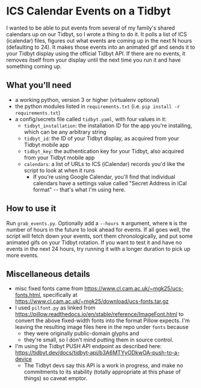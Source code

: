 # ICS Calendar Events on a Tidbyt

I wanted to be able to put events from several of my family's shared calendars up on our Tidbyt, so I wrote a thing to do it. It polls a list of ICS (icalendar) files, figures out what events are coming up in the next N hours (defaulting to 24). It makes those events into an animated gif and sends it to your Tidbyt display using the official Tidbyt API. If there are no events, it removes itself from your display until the next time you run it and have something coming up.

## What you'll need

- a working python, version 3 or higher (virtualenv optional)
- the python modules listed in `requirements.txt` (i.e. `pip install -r requirements.txt`)
- a config/secrets file called `tidbyt.yaml`, with four values in it:
  - `tidbyt_installation`: the installation ID for the app you're installing, which can be any arbitrary string
  - `tidbyt_id`: the ID of your Tidbyt display, as acquired from your Tidbyt mobile app
  - `tidbyt_key`: the authentication key for your Tidbyt, also acquired from your Tidbyt mobile app
  - `calendars`: a list of URLs to ICS (iCalendar) records you'd like the script to look at when it runs
    - If you're using Google Calendar, you'll find that individual calendars have a settings value called "Secret Address in iCal format" -- that's what I'm using here.

## How to use it

Run `grab_events.py`. Optionally add a `--hours N` argument, where `N` is the number of hours in the future to look ahead for events. If all goes well, the script will fetch down your events, sort them chronologically, and put some animated gifs on your Tidbyt rotation. If you want to test it and have no events in the next 24 hours, try running it with a longer duration to pick up more events.

## Miscellaneous details

- misc fixed fonts came from https://www.cl.cam.ac.uk/~mgk25/ucs-fonts.html, specifically at https://www.cl.cam.ac.uk/~mgk25/download/ucs-fonts.tar.gz
- I used `pilfont.py` as linked from https://pillow.readthedocs.io/en/stable/reference/ImageFont.html to convert the above fixed-width fonts into the format Pillow expects. I'm leaving the resulting image files here in the repo under `fonts` because
   - they were originally public-domain glyphs and
   - they're small, so I don't mind putting them in source control.
- I'm using the Tidbyt PUSH API endpoint as described here: https://tidbyt.dev/docs/tidbyt-api/b3A6MTYyODkwOA-push-to-a-device
  - The Tidbyt devs say this API is a work in progress, and make no commitments to its stability (totally appropriate at this phase of things) so caveat emptor. 
